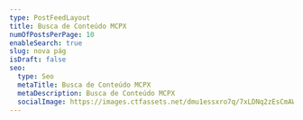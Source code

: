 ```yaml
---
type: PostFeedLayout
title: Busca de Conteúdo MCPX
numOfPostsPerPage: 10
enableSearch: true
slug: nova pág
isDraft: false
seo:
  type: Seo
  metaTitle: Busca de Conteúdo MCPX
  metaDescription: Busca de Conteúdo MCPX
  socialImage: https://images.ctfassets.net/dmu1essxro7q/7xLDNq2zEsCmAWJa76rt4X/3677df4fe1801a69be776b7754cd7793/Logo_after_quote_image.jpg
---
```

